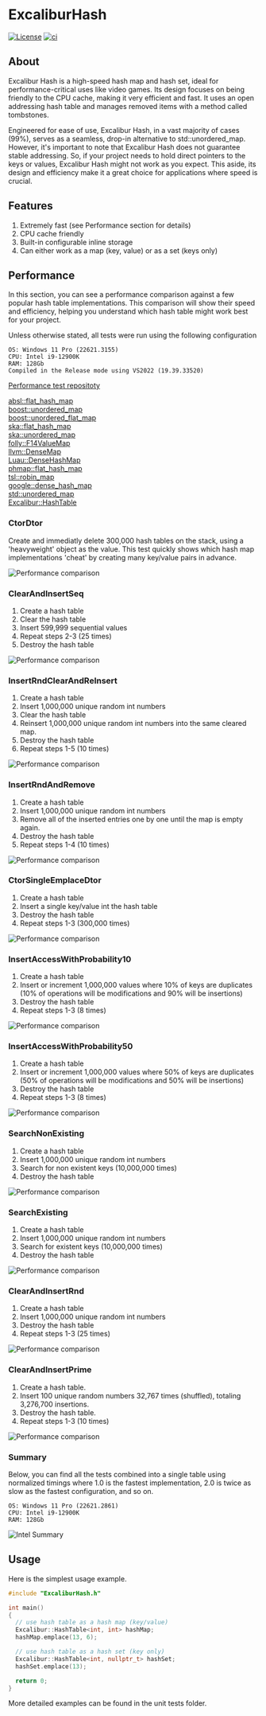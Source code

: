 # ExcaliburHash

[![License](https://img.shields.io/github/license/SergeyMakeev/ExcaliburHash)](LICENSE)
[![ci](https://github.com/SergeyMakeev/ExcaliburHash/actions/workflows/ci.yml/badge.svg?branch=main)](https://github.com/SergeyMakeev/ExcaliburHash/actions/workflows/ci.yml)

## About

Excalibur Hash is a high-speed hash map and hash set, ideal for performance-critical uses like video games.
Its design focuses on being friendly to the CPU cache, making it very efficient and fast.
It uses an open addressing hash table and manages removed items with a method called tombstones.

Engineered for ease of use, Excalibur Hash, in a vast majority of cases (99%), serves as a seamless, drop-in alternative to std::unordered_map. However, it's important to note that Excalibur Hash does not guarantee stable addressing.
So, if your project needs to hold direct pointers to the keys or values, Excalibur Hash might not work as you expect. This aside, its design and efficiency make it a great choice for applications where speed is crucial.

## Features

1. Extremely fast (see Performance section for details)
2. CPU cache friendly
3. Built-in configurable inline storage
4. Can either work as a map (key, value) or as a set (keys only)


## Performance

In this section, you can see a performance comparison against a few popular hash table implementations.
This comparison will show their speed and efficiency, helping you understand which hash table might work best for your project.


Unless otherwise stated, all tests were run using the following configuration
```
OS: Windows 11 Pro (22621.3155)
CPU: Intel i9-12900K
RAM: 128Gb 
Compiled in the Release mode using VS2022 (19.39.33520)
```

[Performance test repositoty](https://github.com/SergeyMakeev/SimpleHashTest)  


[absl::flat_hash_map](https://github.com/abseil/abseil-cpp/tree/2be67701e7a33b45d322064349827e1155953338)  
[boost::unordered_map](https://github.com/boostorg/unordered/tree/67c5cdb3a69f0b92d2779880ce9aa1d46e54cf7b)  
[boost::unordered_flat_map](https://github.com/boostorg/unordered/tree/67c5cdb3a69f0b92d2779880ce9aa1d46e54cf7b)  
[ska::flat_hash_map](https://github.com/skarupke/flat_hash_map/tree/2c4687431f978f02a3780e24b8b701d22aa32d9c)  
[ska::unordered_map](https://github.com/skarupke/flat_hash_map/tree/2c4687431f978f02a3780e24b8b701d22aa32d9c)  
[folly::F14ValueMap](https://github.com/facebook/folly/tree/4a2f1aaa23d3a4c755b5dc500360ce1011b2e149)  
[llvm::DenseMap](https://github.com/llvm/llvm-project/tree/2521e9785dd640920d97b110a8e5b6886e09b851)  
[Luau::DenseHashMap](https://github.com/luau-lang/luau/tree/cdd1a380dbf768f168910317e7576210afcd9552)  
[phmap::flat_hash_map](https://github.com/greg7mdp/parallel-hashmap/tree/946ebad67a21212d11a0dd4deb7cdedc297d47bc)  
[tsl::robin_map](https://github.com/Tessil/robin-map/tree/f45ebce73b3631fdfb8205e2ba700b726ff0c34f)  
[google::dense_hash_map](https://github.com/sparsehash/sparsehash/tree/1dffea3d917445d70d33d0c7492919fc4408fe5c)  
[std::unordered_map](https://github.com/microsoft/STL)  
[Excalibur::HashTable](https://github.com/SergeyMakeev/ExcaliburHash/tree/60be6e673a37317904150c402d43c70801cdbd95)



### CtorDtor

Create and immediatly delete 300,000 hash tables on the stack, using a 'heavyweight' object as the value.
This test quickly shows which hash map implementations 'cheat' by creating many key/value pairs in advance.

![Performance comparison](https://raw.githubusercontent.com/SergeyMakeev/ExcaliburHash/master/Images/CtorDtor.png)


### ClearAndInsertSeq

1. Create a hash table
2. Clear the hash table
3. Insert 599,999 sequential values
4. Repeat steps 2-3 (25 times)
5. Destroy the hash table

![Performance comparison](https://raw.githubusercontent.com/SergeyMakeev/ExcaliburHash/master/Images/ClearAndInsertSeq.png)

### InsertRndClearAndReInsert

1. Create a hash table
2. Insert 1,000,000 unique random int numbers
3. Clear the hash table
4. Reinsert 1,000,000 unique random int numbers into the same cleared map.
5. Destroy the hash table
6. Repeat steps 1-5 (10 times)

![Performance comparison](https://raw.githubusercontent.com/SergeyMakeev/ExcaliburHash/master/Images/InsertRndClearAndReInsert.png)


### InsertRndAndRemove

1. Create a hash table
2. Insert 1,000,000 unique random int numbers
3. Remove all of the inserted entries one by one until the map is empty again.
4. Destroy the hash table
5. Repeat steps 1-4 (10 times)

![Performance comparison](https://raw.githubusercontent.com/SergeyMakeev/ExcaliburHash/master/Images/InsertRndAndRemove.png)

### CtorSingleEmplaceDtor
1. Create a hash table
2. Insert a single key/value int the hash table
3. Destroy the hash table
4. Repeat steps 1-3 (300,000 times)

![Performance comparison](https://raw.githubusercontent.com/SergeyMakeev/ExcaliburHash/master/Images/CtorSingleEmplaceDtor.png)


### InsertAccessWithProbability10
1. Create a hash table
2. Insert or increment 1,000,000 values where 10% of keys are duplicates
   (10% of operations will be modifications and 90% will be insertions)
3. Destroy the hash table
4. Repeat steps 1-3 (8 times)

![Performance comparison](https://raw.githubusercontent.com/SergeyMakeev/ExcaliburHash/master/Images/InsertAccessWithProbability10.png)


### InsertAccessWithProbability50
1. Create a hash table
2. Insert or increment 1,000,000 values where 50% of keys are duplicates
   (50% of operations will be modifications and 50% will be insertions)
3. Destroy the hash table
4. Repeat steps 1-3 (8 times)

![Performance comparison](https://raw.githubusercontent.com/SergeyMakeev/ExcaliburHash/master/Images/InsertAccessWithProbability50.png)

### SearchNonExisting
1. Create a hash table
2. Insert 1,000,000 unique random int numbers
3. Search for non existent keys (10,000,000 times)
4. Destroy the hash table

![Performance comparison](https://raw.githubusercontent.com/SergeyMakeev/ExcaliburHash/master/Images/SearchNonExisting.png)


### SearchExisting
1. Create a hash table
2. Insert 1,000,000 unique random int numbers
3. Search for existent keys (10,000,000 times)
4. Destroy the hash table


![Performance comparison](https://raw.githubusercontent.com/SergeyMakeev/ExcaliburHash/master/Images/SearchExisting.png)

### ClearAndInsertRnd

1. Create a hash table
2. Insert 1,000,000 unique random int numbers
3. Destroy the hash table
4. Repeat steps 1-3 (25 times)

![Performance comparison](https://raw.githubusercontent.com/SergeyMakeev/ExcaliburHash/master/Images/ClearAndInsertRnd.png)


### ClearAndInsertPrime

1. Create a hash table.
2. Insert 100 unique random numbers 32,767 times (shuffled), totaling 3,276,700 insertions.
3. Destroy the hash table.
4. Repeat steps 1-3 (10 times)

![Performance comparison](https://raw.githubusercontent.com/SergeyMakeev/ExcaliburHash/master/Images/ClearAndInsertPrime.png)



### Summary

Below, you can find all the tests combined into a single table using normalized timings where 1.0 is the fastest implementation, 2.0 is twice as slow as the fastest configuration, and so on.

```
OS: Windows 11 Pro (22621.2861)
CPU: Intel i9-12900K
RAM: 128Gb 
```
![Intel Summary](https://raw.githubusercontent.com/SergeyMakeev/ExcaliburHash/master/Images/intel_summary.png)


## Usage

Here is the simplest usage example.

```cpp
#include "ExcaliburHash.h"

int main()
{
  // use hash table as a hash map (key/value)
  Excalibur::HashTable<int, int> hashMap;
  hashMap.emplace(13, 6);

  // use hash table as a hash set (key only)
  Excalibur::HashTable<int, nullptr_t> hashSet;
  hashSet.emplace(13);

  return 0;
}
```


More detailed examples can be found in the unit tests folder.
